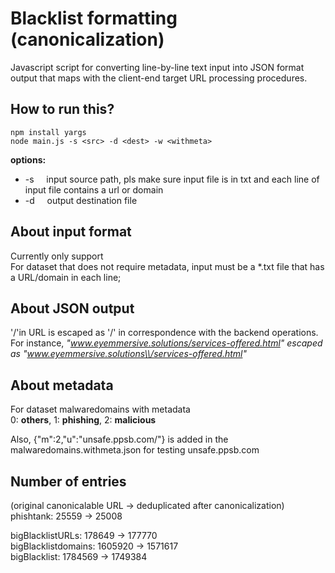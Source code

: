 # Blacklist formatting (canonicalization)
Javascript script for converting line-by-line text input into JSON format output that maps with the client-end target URL processing procedures.

## How to run this?
```
npm install yargs
node main.js -s <src> -d <dest> -w <withmeta>
```
**options:**
* -s &nbsp;&nbsp;&nbsp;&nbsp;input source path, pls make sure input file is in txt and each line of input file contains a url or domain
* -d &nbsp;&nbsp;&nbsp;&nbsp;output destination file
<!-- * -w &nbsp;&nbsp;&nbsp;&nbsp;withmeta 1; withoutmeta 0; -->

## About input format
Currently only support  
For dataset that does not require metadata, input must be a *.txt file that has a URL/domain in each line;  
<!-- For dataset that requires metadata, input must be a *.csv file, each line of which is a URL/domain with url and metadata separated by ',' . -->

## About JSON output
'/'in URL is escaped as '\/' in correspondence with the backend operations.
For instance, *"www.eyemmersive.solutions/services-offered.html"*
*escaped as "www.eyemmersive.solutions\\/services-offered.html"*

## About metadata
For dataset malwaredomains with metadata  
0: **others**,
1: **phishing**,
2: **malicious**

Also, {"m":2,"u":"unsafe.ppsb.com\/"} is added in the malwaredomains.withmeta.json for testing
unsafe.ppsb.com

## Number of entries 
(original canonicalable URL -> deduplicated after canonicalization)  
phishtank: 25559 -> 25008  
<!-- malwaredomains:    -->
bigBlacklistURLs: 178649 -> 177770  
bigBlacklistdomains: 1605920 -> 1571617  
bigBlacklist: 1784569 -> 1749384

